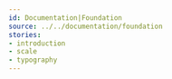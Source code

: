```yaml
---
id: Documentation|Foundation
source: ../../documentation/foundation
stories:
- introduction
- scale
- typography
---
```

